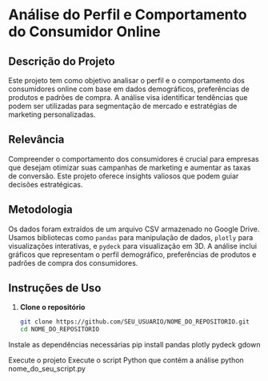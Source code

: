 # Análise do Perfil e Comportamento do Consumidor Online

## Descrição do Projeto
Este projeto tem como objetivo analisar o perfil e o comportamento dos consumidores online com base em dados demográficos, preferências de produtos e padrões de compra. A análise visa identificar tendências que podem ser utilizadas para segmentação de mercado e estratégias de marketing personalizadas.

## Relevância
Compreender o comportamento dos consumidores é crucial para empresas que desejam otimizar suas campanhas de marketing e aumentar as taxas de conversão. Este projeto oferece insights valiosos que podem guiar decisões estratégicas.

## Metodologia
Os dados foram extraídos de um arquivo CSV armazenado no Google Drive. Usamos bibliotecas como `pandas` para manipulação de dados, `plotly` para visualizações interativas, e `pydeck` para visualização em 3D. A análise inclui gráficos que representam o perfil demográfico, preferências de produtos e padrões de compra dos consumidores.

## Instruções de Uso
1. **Clone o repositório**
   ```bash
   git clone https://github.com/SEU_USUARIO/NOME_DO_REPOSITORIO.git
   cd NOME_DO_REPOSITORIO

Instale as dependências necessárias
pip install pandas plotly pydeck gdown

Execute o projeto Execute o script Python que contém a análise
python nome_do_seu_script.py

